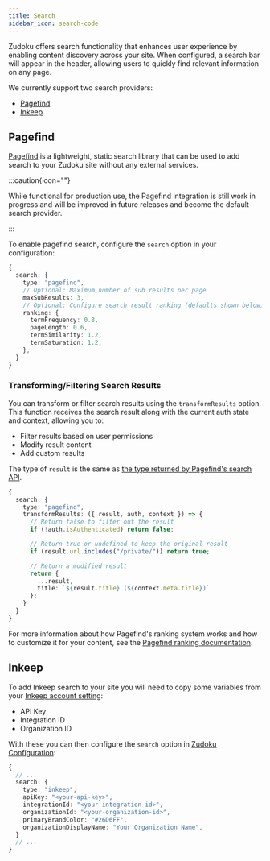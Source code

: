 ```yaml
---
title: Search
sidebar_icon: search-code
---
```


Zudoku offers search functionality that enhances user experience by enabling content discovery across your site. When configured, a search bar will appear in the header, allowing users to quickly find relevant information on any page.

We currently support two search providers:

- [Pagefind](https://pagefind.app/)
- [Inkeep](https://inkeep.com/)

## Pagefind

[Pagefind](https://pagefind.app/) is a lightweight, static search library that can be used to add search to your Zudoku site without any external services.

:::caution{icon=""}

While functional for production use, the Pagefind integration is still work in progress and will be improved in future releases and become the default search provider.

:::

To enable pagefind search, configure the `search` option in your configuration:

```typescript
{
  search: {
    type: "pagefind",
    // Optional: Maximum number of sub results per page
    maxSubResults: 3,
    // Optional: Configure search result ranking (defaults shown below)
    ranking: {
      termFrequency: 0.8,
      pageLength: 0.6,
      termSimilarity: 1.2,
      termSaturation: 1.2,
    },
  }
}
```

### Transforming/Filtering Search Results

You can transform or filter search results using the `transformResults` option. This function receives the search result along with the current auth state and context, allowing you to:

- Filter results based on user permissions
- Modify result content
- Add custom results

The type of `result` is the same as [the type returned by Pagefind's search API](https://github.com/CloudCannon/pagefind/blob/03552d041d9533b09563f6c50466b25d394ece64/pagefind_web_js/types/index.d.ts#L123-L160).

```typescript
{
  search: {
    type: "pagefind",
    transformResults: ({ result, auth, context }) => {
      // Return false to filter out the result
      if (!auth.isAuthenticated) return false;

      // Return true or undefined to keep the original result
      if (result.url.includes("/private/")) return true;

      // Return a modified result
      return {
        ...result,
        title: `${result.title} (${context.meta.title})`
      };
    }
  }
}
```

For more information about how Pagefind's ranking system works and how to customize it for your content, see the [Pagefind ranking documentation](https://pagefind.app/docs/ranking/).

## Inkeep

To add Inkeep search to your site you will need to copy some variables from your [Inkeep account setting](https://portal.inkeep.com/):

- API Key
- Integration ID
- Organization ID

With these you can then configure the `search` option in [Zudoku Configuration](./overview.md):

```typescript
{
  // ...
  search: {
    type: "inkeep",
    apiKey: "<your-api-key>",
    integrationId: "<your-integration-id>",
    organizationId: "<your-organization-id>",
    primaryBrandColor: "#26D6FF",
    organizationDisplayName: "Your Organization Name",
  }
  // ...
}
```
